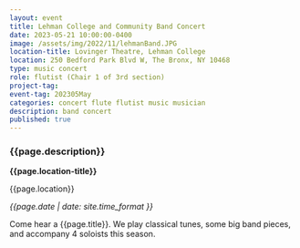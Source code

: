 ```yaml
---
layout: event
title: Lehman College and Community Band Concert
date: 2023-05-21 10:00:00-0400
image: /assets/img/2022/11/lehmanBand.JPG
location-title: Lovinger Theatre, Lehman College
location: 250 Bedford Park Blvd W, The Bronx, NY 10468
type: music concert
role: flutist (Chair 1 of 3rd section)
project-tag:
event-tag: 202305May
categories: concert flute flutist music musician
description: band concert
published: true
---
```

### {{page.description}}

**{{page.location-title}}**

{{page.location}}

*{{page.date | date: site.time_format }}*

Come hear a {{page.title}}.
We play classical tunes, some big band pieces, and accompany 4 soloists this season.
